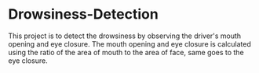 # Drowsiness-Detection
This project is to detect the drowsiness by observing the driver's mouth opening and eye closure. The mouth opening and eye closure is calculated using the ratio of the area of mouth to the area of face, same goes to the eye closure.
